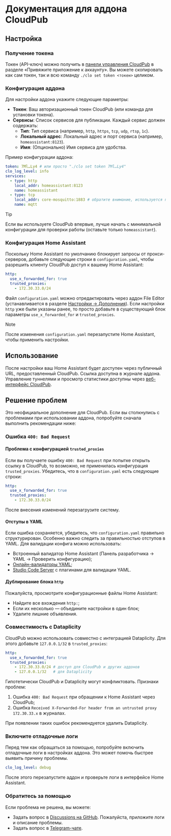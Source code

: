 # Документация для аддона CloudPub

## Настройка

### Получение токена

Токен (API-ключ) можно получить в [панели управления CloudPub](https://cloudpub.ru/dashboard/) в разделе «Привяжите приложение к аккаунту». Вы можете скопировать как сам токен, так и всю команду `./clo set token <токен>` целиком.

### Конфигурация аддона

Для настройки аддона укажите следующие параметры:
- **Токен**: Ваш авторизационный токен CloudPub (или команда для установки токена).
- **Сервисы**: Список сервисов для публикации. Каждый сервис должен содержать:
  - **Тип**: Тип сервиса (например, `http`, `https`, `tcp`, `udp`, `rtsp`, `1c`).
  - **Локальный адрес**: Локальный адрес и порт сервиса (например, `homeassistant:8123`).
  - **Имя**: (Опционально) Имя сервиса для удобства.

Пример конфигурации аддона:

```yaml
token: 7Ml…Ly4 # или просто "./clo set token 7Ml…Ly4"
clo_log_level: info
services:
  - type: http
    local_addr: homeassistant:8123
    name: homeassistant
  - type: tcp
    local_addr: core-mosquitto:1883 # обратите внимание, используется порт без поддержки SSL
    name: mqtt
```

> [!TIP]
> Если вы используете CloudPub впервые, лучше начать с минимальной конфигурации для проверки работы (оставьте только `homeassistant`).

### Конфигурация Home Assistant

Поскольку Home Assistant по умолчанию блокирует запросы от прокси-серверов, добавьте следующие строки в `configuration.yaml`, чтобы разрешить клиенту CloudPub доступ к вашему Home Assistant:

```yaml
http:
  use_x_forwarded_for: true
  trusted_proxies:
    - 172.30.33.0/24
```

Файл `configuration.yaml` можно отредактировать через аддон File Editor (устанавливается в разделе [Настройки → Дополнения](https://my.home-assistant.io/create-link/?redirect=supervisor_store)). Если настройки `http` уже были указаны ранее, то просто добавьте в существующий блок параметры `use_x_forwarded_for` и `trusted_proxies`.

> [!NOTE]
> После изменения `configuration.yaml` перезапустите Home Assistant, чтобы применить настройки.

## Использование

После настройки ваш Home Assistant будет доступен через публичный URL, предоставленный CloudPub. Ссылка доступна в журнале аддона. Управление туннелями и просмотр статистики доступны через [веб-интерфейс CloudPub](https://cloudpub.ru/dashboard/).

## Решение проблем

Это неофициальное дополнение для CloudPub. Если вы столкнулись с проблемами при использовании аддона, попробуйте сначала выполнить рекомендации ниже:

### Ошибка `400: Bad Request`

#### Проблема с конфигурацией `trusted_proxies`

Если вы получаете ошибку `400: Bad Request` при попытке открыть ссылку в CloudPub, то возможно, не применилась конфигурация `trusted_proxies`. Убедитесь, что в `configuration.yaml` есть следующие строки:

```yaml
http:
  use_x_forwarded_for: true
  trusted_proxies:
    - 172.30.33.0/24
```

После внесения изменений перезагрузите систему.

#### Отступы в YAML

Если ошибка сохраняется, убедитесь, что `configuration.yaml` правильно структурирован. Особенно важно следить за правильностью отступов в YAML. Для валидации конфига можно использовать:
- Встроенный валидатор Home Assistant (Панель разработчика → YAML → Проверить конфигурацию);
- [Онлайн-валидаторы YAML](https://yamllint.com/);
- [Studio Code Server](https://github.com/hassio-addons/addon-vscode) с плагинами для валидации YAML.

#### Дублирование блока `http`

Пожалуйста, просмотрите конфигурационные файлы Home Assistant:
- Найдите все вхождения `http:`;
- Если их несколько — объедините настройки в один блок;
- Удалите лишние объявления.

### Совместимость с Dataplicity

CloudPub можно использовать совместно с интеграцией Dataplicity. Для этого добавьте `127.0.0.1/32` в `trusted_proxies`:

```yaml
http:
  use_x_forwarded_for: true
  trusted_proxies:
    - 172.30.33.0/24 # доступ для CloudPub и других аддонов
    - 127.0.0.1/32   # для Dataplicity
```

Гипотетически CloudPub и Dataplicity могут конфликтовать. Признаки проблем:
1. Ошибка `400: Bad Request` при обращении к Home Assistant через CloudPub;
2. Ошибка `Received X-Forwarded-For header from an untrusted proxy 172.30.33.x` в журналах.

При появлении таких ошибок рекомендуется удалить Dataplicity.

### Включите отладочные логи

Перед тем как обращаться за помощью, попробуйте включить отладочные логи в настройках аддона. Это может помочь быстрее выявить причину проблемы.

```yaml
clo_log_level: debug
```

После этого перезапустите аддон и проверьте логи в интерфейсе Home Assistant.

### Обратитесь за помощью

Если проблема не решена, вы можете:
- Задать вопрос в [Discussions на GitHub](https://github.com/black-roland/hassio-addon-cloudpub/discussions/new?category=support). Пожалуйста, приложите логи и описание проблемы.
- Задать вопрос в [Telegram-чате](https://t.me/mansmarthome/236).
